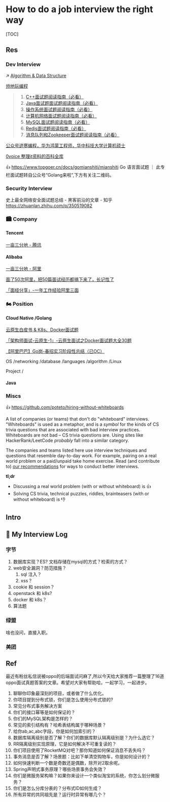 # How to do a job interview the right way

[TOC]



## Res
### Dev Interview
↗ [Algorithm & Data Structure](../../../../🔑%20CS%20Core/🦄%20Algorithm%20&%20Data%20Structure/Algorithm%20&%20Data%20Structure.md)

[帅地玩编程](https://www.iamshuaidi.com)
> 1. [C++面试题阅读指南（必看）](https://www.iamshuaidi.com/2309.html)
> 2. [Java面试题面试题阅读指南（必看）](https://www.iamshuaidi.com/?p=763)
> 3. [操作系统面试题阅读指南（必看）](https://www.iamshuaidi.com/?p=1346)
> 4. [计算机网络面试题阅读指南（必看）](https://www.iamshuaidi.com/?p=673)
> 5. [MySQL面试题阅读指南（必看）](https://www.iamshuaidi.com/?p=1402)
> 6. [Redis面试题阅读指南（必看）](https://www.iamshuaidi.com/1864.html)
> 7. [消息队列和Zookeeper面试题阅读指南（必看）](https://www.iamshuaidi.com/?p=1633)

[公众号迹寒编程，华为鸿蒙工程师，华中科技大学计算机硕士](https://www.zhihu.com/people/durantbon/posts)

[0voice 整理it资料的百科全库](https://github.com/0voice)

👍 https://www.topgoer.cn/docs/gomianshiti/mianshiti
Go 语言面试题 ｜ 此专栏面试题转自公众号“Golang来啦”,下方有关注二维码。


### Security Interview
史上最全网络安全面试题总结 - 黑客前沿的文章 - 知乎
https://zhuanlan.zhihu.com/p/350519082


### 🏙️ Company
#### Tencent
[一亩三分地 - 腾讯](https://www.1point3acres.com/bbs/tag/腾讯-53-1.html)
#### Alibaba
[一亩三分地 - 阿里](https://www.1point3acres.com/bbs/tag/腾讯-53-1.html)

[面了50次阿里，把50篇面试经历都搞下来了，长记性了](https://blog.csdn.net/m0_37907797/article/details/120222985)

[「面经分享」-一年工作经验阿里三面](https://developer.aliyun.com/article/979297)


### 🏍️ Position
#### Cloud Native /Golang
[云原生白皮书 & K8s、Docker面试题](https://chegva.com/4746.html)

[「架构师面试-云原生-1」-云原生面试之Docker面试题大全30题](https://blog.csdn.net/chongfa2008/article/details/121974496)

[【阿里巴巴】Go岗-春招实习阶段性总结（已OC）](https://www.iamshuaidi.com/3893.html)

OS /networking /database /languages /algorithm /Linux

Project /
#### Java


### Miscs
👍 https://github.com/poteto/hiring-without-whiteboards

A list of companies (or teams) that don't do "whiteboard" interviews. "Whiteboards" is used as a metaphor, and is a _symbol_ for the kinds of CS trivia questions that are associated with bad interview practices. Whiteboards are not bad – CS trivia questions are. Using sites like HackerRank/LeetCode _probably_ fall into a similar category.

The companies and teams listed here use interview techniques and questions that resemble day-to-day work. For example, pairing on a real world problem or a paid/unpaid take home exercise. Read (and contribute to) [our recommendations](https://github.com/poteto/hiring-without-whiteboards/blob/main/RECOMMENDATIONS.md) for ways to conduct better interviews.

**tl;dr**
- Discussing a real world problem (with or without whiteboard) is 👍
- Solving CS trivia, technical puzzles, riddles, brainteasers (with or without whiteboard) is 👎



## Intro



## 📝 My Interview Log
### 字节
1. 数据库实现？ES? 文档存储在mysql的方式？检索的方式？
2. web安全漏洞？防范措施？
	1. sql 注入？
	2. xss？
3. cookie 和 session？
4. openstack 和 k8s?
5. docker 和 k8s？
6. 算法题


### 绿盟
啥也没问，直接入职。


### 美团



## Ref
[硅谷程序员基本素养-拥有随时跳槽的能力 | 一亩三分地]: https://www.1point3acres.com/bbs/thread-1014734-1-1.html

[nvida 面经]: http://xhslink.com/itjSxI

[去 OPPO 面试, 被问麻了。。。]: https://mp.weixin.qq.com/s/5zUWninCIDxyycwi4KhDeA
最近有粉丝私信说被oppo的后端面试问麻了,所以今天给大家推荐一篇整理了16道oppo面试真题答案的文章。希望对大家有帮助哈，一起学习，一起进步。
1. 聊聊你印象最深刻的项目，或者做了什么优化。
2. 你项目提到分布式锁，你们是怎么使用分布式锁的?
3. 常见分布式事务解决方案
4. 你们的接口幂等是如何保证的？
5. 你们的MySQL架构是怎样的？
6. 常见的索引结构有？哈希表结构属于哪种场景？
7. 给你ab,ac,abc字段，你是如何加索引的？
8. 数据库隔离级别是否了解？你们的数据库默认隔离级别是？为什么选它？
9. RR隔离级别实现原理，它是如何解决不可重复读的？
10. 你们项目使用了RocketMQ对吧？那你知道如何保证消息不丢失吗？
11. 事务消息是否了解？场景题：比如下单清空购物车，你是如何设计的？
12. 如何快速判断一个数是奇数还是偶数，除开对2取余呢。
13. Spring声明式事务原理？哪些场景事务会失效？
14. 你们是微服务架构嘛？如果你来设计一个类似淘宝的系统，你怎么划分微服务？
15. 你们是怎么分库分表的？分布式ID如何生成？
16. 所有异常的共同祖先是？运行时异常有哪几个？

[不要慌，我有亿点小建议！]: https://mp.weixin.qq.com/s/Dvv6WlTP0KeYFfsr6HdhYA